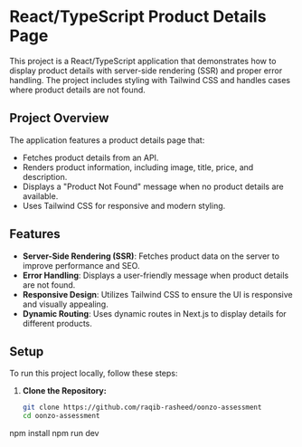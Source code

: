 # React/TypeScript Product Details Page

This project is a React/TypeScript application that demonstrates how to display product details with server-side rendering (SSR) and proper error handling. The project includes styling with Tailwind CSS and handles cases where product details are not found.

## Project Overview

The application features a product details page that:
- Fetches product details from an API.
- Renders product information, including image, title, price, and description.
- Displays a "Product Not Found" message when no product details are available.
- Uses Tailwind CSS for responsive and modern styling.

## Features

- **Server-Side Rendering (SSR)**: Fetches product data on the server to improve performance and SEO.
- **Error Handling**: Displays a user-friendly message when product details are not found.
- **Responsive Design**: Utilizes Tailwind CSS to ensure the UI is responsive and visually appealing.
- **Dynamic Routing**: Uses dynamic routes in Next.js to display details for different products.

## Setup

To run this project locally, follow these steps:

1. **Clone the Repository:**

   ```bash
   git clone https://github.com/raqib-rasheed/oonzo-assessment
   cd oonzo-assessment

npm install
npm run dev
